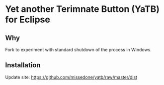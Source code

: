 Yet another Terimnate Button (YaTB) for Eclipse
====

## Why

Fork to experiment with standard shutdown of the process in Windows.

## Installation

Update site: https://github.com/missedone/yatb/raw/master/dist
